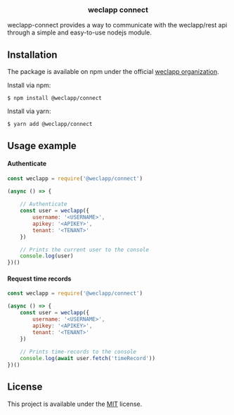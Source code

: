 <h3 align="center">
   weclapp connect
</h3>

weclapp-connect provides a way to communicate with the weclapp/rest api through a simple and easy-to-use nodejs module.

## Installation
The package is available on npm under the official [weclapp organization](https://www.npmjs.com/org/weclapp).

Install via npm:
```shell
$ npm install @weclapp/connect
```

Install via yarn:
```shell
$ yarn add @weclapp/connect
```

## Usage example

#### Authenticate

```js
const weclapp = require('@weclapp/connect')

(async () => {
	
	// Authenticate
	const user = weclapp({
		username: '<USERNAME>',
		apikey: '<APIKEY>',
		tenant: '<TENANT>'
	})

	// Prints the current user to the console
	console.log(user)
})()
```

#### Request time records
```js
const weclapp = require('@weclapp/connect')

(async () => {
	const user = weclapp({
		username: '<USERNAME>',
		apikey: '<APIKEY>',
		tenant: '<TENANT>'
	})
	
	// Prints time-records to the console
	console.log(await user.fetch('timeRecord'))
})()
```

## License
This project is available under the [MIT](https://choosealicense.com/licenses/mit/) license.

